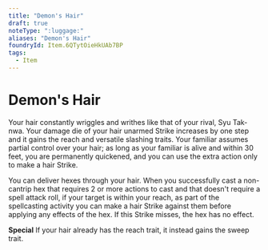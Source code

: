 ```yaml
---
title: "Demon's Hair"
draft: true
noteType: ":luggage:"
aliases: "Demon's Hair"
foundryId: Item.6QTytOieHkUAb7BP
tags:
  - Item
---
```


# Demon's Hair

Your hair constantly wriggles and writhes like that of your rival, Syu Tak-nwa. Your damage die of your hair unarmed Strike increases by one step and it gains the reach and versatile slashing traits. Your familiar assumes partial control over your hair; as long as your familiar is alive and within 30 feet, you are permanently quickened, and you can use the extra action only to make a hair Strike.

You can deliver hexes through your hair. When you successfully cast a non-cantrip hex that requires 2 or more actions to cast and that doesn't require a spell attack roll, if your target is within your reach, as part of the spellcasting activity you can make a hair Strike against them before applying any effects of the hex. If this Strike misses, the hex has no effect.

**Special** If your hair already has the reach trait, it instead gains the sweep trait.
